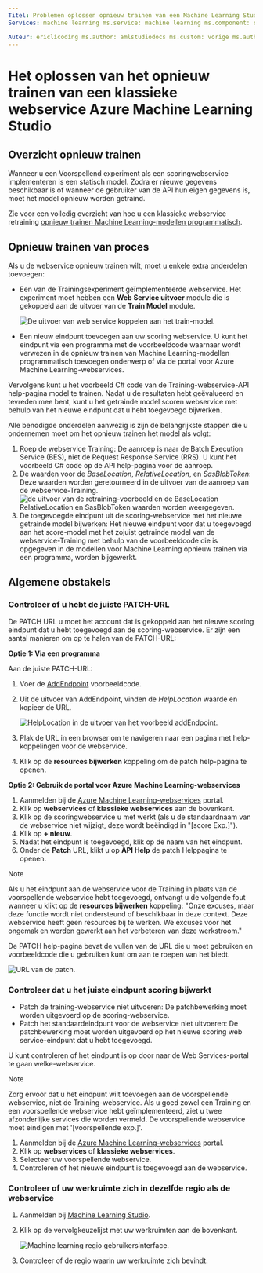 ```yaml
---
Titel: Problemen oplossen opnieuw trainen van een Machine Learning Studio klassieke web service titleSuffix: Azure Machine Learning Studio description: Identificeren en te corrigeren van veelvoorkomende problemen wanneer u opnieuw het model voor een Azure Machine Learning Studio-webservice trainen bent.
Services: machine learning ms.service: machine learning ms.component: studio ms.topic: artikel

Auteur: ericlicoding ms.author: amlstudiodocs ms.custom: vorige ms.author=yahajiza, vorige auteur = YasinMSFT ms.date: 11/01/2017
---
```

# <a name="troubleshooting-the-retraining-of-an-azure-machine-learning-studio-classic-web-service"></a>Het oplossen van het opnieuw trainen van een klassieke webservice Azure Machine Learning Studio
## <a name="retraining-overview"></a>Overzicht opnieuw trainen
Wanneer u een Voorspellend experiment als een scoringwebservice implementeren is een statisch model. Zodra er nieuwe gegevens beschikbaar is of wanneer de gebruiker van de API hun eigen gegevens is, moet het model opnieuw worden getraind. 

Zie voor een volledig overzicht van hoe u een klassieke webservice retraining [opnieuw trainen Machine Learning-modellen programmatisch](retrain-models-programmatically.md).

## <a name="retraining-process"></a>Opnieuw trainen van proces
Als u de webservice opnieuw trainen wilt, moet u enkele extra onderdelen toevoegen:

* Een van de Trainingsexperiment geïmplementeerde webservice. Het experiment moet hebben een **Web Service uitvoer** module die is gekoppeld aan de uitvoer van de **Train Model** module.  
  
    ![De uitvoer van web service koppelen aan het train-model.][image1]
* Een nieuw eindpunt toevoegen aan uw scoring webservice.  U kunt het eindpunt via een programma met de voorbeeldcode waarnaar wordt verwezen in de opnieuw trainen van Machine Learning-modellen programmatisch toevoegen onderwerp of via de portal voor Azure Machine Learning-webservices.

Vervolgens kunt u het voorbeeld C# code van de Training-webservice-API help-pagina model te trainen. Nadat u de resultaten hebt geëvalueerd en tevreden mee bent, kunt u het getrainde model scoren webservice met behulp van het nieuwe eindpunt dat u hebt toegevoegd bijwerken.

Alle benodigde onderdelen aanwezig is zijn de belangrijkste stappen die u ondernemen moet om het opnieuw trainen het model als volgt:

1. Roep de webservice Training:  De aanroep is naar de Batch Execution Service (BES), niet de Request Response Service (RRS). U kunt het voorbeeld C# code op de API help-pagina voor de aanroep. 
2. De waarden voor de *BaseLocation*, *RelativeLocation*, en *SasBlobToken*: Deze waarden worden geretourneerd in de uitvoer van de aanroep van de webservice-Training. 
   ![de uitvoer van de retraining-voorbeeld en de BaseLocation RelativeLocation en SasBlobToken waarden worden weergegeven.][image6]
3. De toegevoegde eindpunt uit de scoring-webservice met het nieuwe getrainde model bijwerken: Het nieuwe eindpunt voor dat u toegevoegd aan het score-model met het zojuist getrainde model van de webservice-Training met behulp van de voorbeeldcode die is opgegeven in de modellen voor Machine Learning opnieuw trainen via een programma, worden bijgewerkt.

## <a name="common-obstacles"></a>Algemene obstakels
### <a name="check-to-see-if-you-have-the-correct-patch-url"></a>Controleer of u hebt de juiste PATCH-URL
De PATCH URL u moet het account dat is gekoppeld aan het nieuwe scoring eindpunt dat u hebt toegevoegd aan de scoring-webservice. Er zijn een aantal manieren om op te halen van de PATCH-URL:

**Optie 1: Via een programma**

Aan de juiste PATCH-URL:

1. Voer de [AddEndpoint](https://github.com/raymondlaghaeian/AML_EndpointMgmt/blob/master/Program.cs) voorbeeldcode.
2. Uit de uitvoer van AddEndpoint, vinden de *HelpLocation* waarde en kopieer de URL.
   
   ![HelpLocation in de uitvoer van het voorbeeld addEndpoint.][image2]
3. Plak de URL in een browser om te navigeren naar een pagina met help-koppelingen voor de webservice.
4. Klik op de **resources bijwerken** koppeling om de patch help-pagina te openen.

**Optie 2: Gebruik de portal voor Azure Machine Learning-webservices**

1. Aanmelden bij de [Azure Machine Learning-webservices](https://services.azureml.net/) portal.
2. Klik op **webservices** of **klassieke webservices** aan de bovenkant.
4. Klik op de scoringwebservice u met werkt (als u de standaardnaam van de webservice niet wijzigt, deze wordt beëindigd in "[score Exp.]").
5. Klik op **+ nieuw**.
6. Nadat het eindpunt is toegevoegd, klik op de naam van het eindpunt.
7. Onder de **Patch** URL, klikt u op **API Help** de patch Helppagina te openen.

> [!NOTE]
> Als u het eindpunt aan de webservice voor de Training in plaats van de voorspellende webservice hebt toegevoegd, ontvangt u de volgende fout wanneer u klikt op de **resources bijwerken** koppeling: "Onze excuses, maar deze functie wordt niet ondersteund of beschikbaar in deze context. Deze webservice heeft geen resources bij te werken. We excuses voor het ongemak en worden gewerkt aan het verbeteren van deze werkstroom."
> 
> 

De PATCH help-pagina bevat de vullen van de URL die u moet gebruiken en voorbeeldcode die u gebruiken kunt om aan te roepen van het biedt.

![URL van de patch.][image5]

### <a name="check-to-see-that-you-are-updating-the-correct-scoring-endpoint"></a>Controleer dat u het juiste eindpunt scoring bijwerkt
* Patch de training-webservice niet uitvoeren: De patchbewerking moet worden uitgevoerd op de scoring-webservice.
* Patch het standaardeindpunt voor de webservice niet uitvoeren: De patchbewerking moet worden uitgevoerd op het nieuwe scoring web service-eindpunt dat u hebt toegevoegd.

U kunt controleren of het eindpunt is op door naar de Web Services-portal te gaan welke-webservice. 

> [!NOTE]
> Zorg ervoor dat u het eindpunt wilt toevoegen aan de voorspellende webservice, niet de Training-webservice. Als u goed zowel een Training en een voorspellende webservice hebt geïmplementeerd, ziet u twee afzonderlijke services die worden vermeld. De voorspellende webservice moet eindigen met '[voorspellende exp.]'.
> 
> 

1. Aanmelden bij de [Azure Machine Learning-webservices](https://services.azureml.net/) portal.
2. Klik op **webservices** of **klassieke webservices**.
3. Selecteer uw voorspellende webservice.
4. Controleren of het nieuwe eindpunt is toegevoegd aan de webservice.

### <a name="check-that-your-workspace-is-in-the-same-region-as-the-web-service"></a>Controleer of uw werkruimte zich in dezelfde regio als de webservice
1. Aanmelden bij [Machine Learning Studio](https://studio.azureml.net/).
2. Klik op de vervolgkeuzelijst met uw werkruimten aan de bovenkant.

   ![Machine learning regio gebruikersinterface.][image4]

3. Controleer of de regio waarin uw werkruimte zich bevindt.

<!-- Image Links -->

[image1]: ./media/troubleshooting-retraining-a-model/ml-studio-tm-connected-to-web-service-out.png
[image2]: ./media/troubleshooting-retraining-a-model/addEndpoint-output.png
[image3]: ./media/troubleshooting-retraining-a-model/azure-portal-update-resource.png
[image4]: ./media/troubleshooting-retraining-a-model/check-workspace-region.png
[image5]: ./media/troubleshooting-retraining-a-model/ml-help-page-patch-url.png
[image6]: ./media/troubleshooting-retraining-a-model/retraining-output.png
[image7]: ./media/troubleshooting-retraining-a-model/web-services-tab.png
